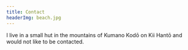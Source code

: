 ```yaml
---
title: Contact
headerImg: beach.jpg
---
```


I live in a small hut in the mountains of Kumano Kodō on Kii Hantō and would not
like to be contacted.
